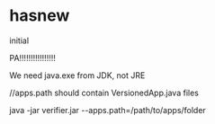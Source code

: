 # hasnew
initial

PA!!!!!!!!!!!!!!!!

We need java.exe from JDK, not JRE

//apps.path should contain VersionedApp.java files

java -jar verifier.jar --apps.path=/path/to/apps/folder
